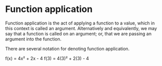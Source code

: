 # Function application

Function application is the act of applying a function to a value, which in this context is called an argument. Alternatively and equivalently, we may say that a function is called on an argument; or, that we are passing an argument into the function.

There are several notation for denoting function application.

f(x) = 4x² + 2x - 4
f(3) = 4(3)² + 2(3) - 4

